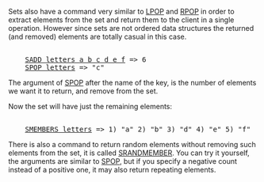 Sets also have a command very similar to [LPOP](#help) and [RPOP](#help)
in order to extract elements from the set and return them to the client
in a single operation. However since sets are not ordered data structures
the returned (and removed) elements are totally casual in this case.

<pre></code>
    <a href="#run">SADD letters a b c d e f</a> => 6
    <a href="#run">SPOP letters</a> => "c"
</code></pre>

The argument of [SPOP](#help) after the name of the key, is the number
of elements we want it to return, and remove from the set.

Now the set will have just the remaining elements:

<pre></code>
    <a href="#run">SMEMBERS letters</a> => 1) "a" 2) "b" 3) "d" 4) "e" 5) "f"
</code></pre>

There is also a command to return random elements without removing such
elements from the set, it is called [SRANDMEMBER](#help). You can try it
yourself, the arguments are similar to [SPOP](#help), but if you specify
a negative count instead of a positive one, it may also return repeating
elements.
